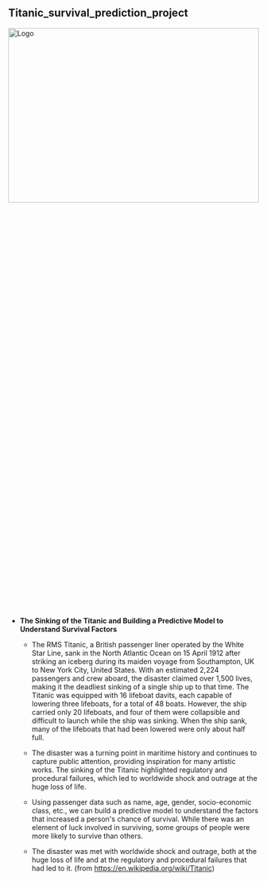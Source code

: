 ## Titanic_survival_prediction_project

<img src="https://media.licdn.com/dms/image/C5612AQFutMYjrIM-gg/article-cover_image-shrink_720_1280/0/1601702195306?e=2147483647&v=beta&t=MIW3C0KsviPh937da_MtQswn9Clz3b2q4PPJQuKHrS0" alt="Logo" width="100%" height="30%">

- <b>The Sinking of the Titanic and Building a Predictive Model to Understand Survival Factors</b>
    - The RMS Titanic, a British passenger liner operated by the White Star Line, sank in the North Atlantic Ocean on 15 April 1912 after striking an iceberg during its maiden voyage from Southampton, UK to New York City, United States. With an estimated 2,224 passengers and crew aboard, the disaster claimed over 1,500 lives, making it the deadliest sinking of a single ship up to that time. The Titanic was equipped with 16 lifeboat davits, each capable of lowering three lifeboats, for a total of 48 boats. However, the ship carried only 20 lifeboats, and four of them were collapsible and difficult to launch while the ship was sinking. When the ship sank, many of the lifeboats that had been lowered were only about half full.

    - The disaster was a turning point in maritime history and continues to capture public attention, providing inspiration for many artistic works. The sinking of the Titanic highlighted regulatory and procedural failures, which led to worldwide shock and outrage at the huge loss of life.

    - Using passenger data such as name, age, gender, socio-economic class, etc., we can build a predictive model to understand the factors that increased a person's chance of survival. While there was an element of luck involved in surviving, some groups of people were more likely to survive than others.

    - The disaster was met with worldwide shock and outrage, both at the huge loss of life and at the regulatory and procedural failures that had led to it. (from https://en.wikipedia.org/wiki/Titanic)
